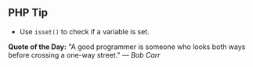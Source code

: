 ## PHP Tip
- Use `isset()` to check if a variable is set.  

**Quote of the Day:** "A good programmer is someone who looks both ways before crossing a one-way street." — *Bob Carr*  
